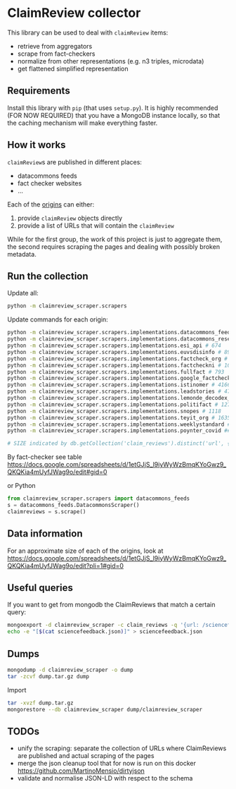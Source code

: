 # ClaimReview collector

This library can be used to deal with `claimReview` items:
- retrieve from aggregators
- scrape from fact-checkers
- normalize from other representations (e.g. n3 triples, microdata)
- get flattened simplified representation

## Requirements

Install this library with `pip` (that uses `setup.py`).
It is highly recommended (FOR NOW REQUIRED) that you have a MongoDB instance locally, so that the caching mechanism will make everything faster.

## How it works

`claimReview`s are published in different places:

- datacommons feeds
- fact checker websites
- ...

Each of the [origins](claimreviews/scrapers/) can either:

1. provide `claimReview` objects directly
2. provide a list of URLs that will contain the `claimReview`

While for the first group, the work of this project is just to aggregate them, the second requires scraping the pages and dealing with possibly broken metadata.

## Run the collection

Update all:

```bash
python -m claimreview_scraper.scrapers
```

Update commands for each origin:

```bash
python -m claimreview_scraper.scrapers.implementations.datacommons_feeds # 11946
python -m claimreview_scraper.scrapers.implementations.datacommons_research_dataset # 5776
python -m claimreview_scraper.scrapers.implementations.esi_api # 674
python -m claimreview_scraper.scrapers.implementations.euvsdisinfo # 8989
python -m claimreview_scraper.scrapers.implementations.factcheck_org # 623
python -m claimreview_scraper.scrapers.implementations.factcheckni # 10
python -m claimreview_scraper.scrapers.implementations.fullfact # 793
python -m claimreview_scraper.scrapers.implementations.google_factcheck_explorer # 67221
python -m claimreview_scraper.scrapers.implementations.istinomer # 4166
python -m claimreview_scraper.scrapers.implementations.leadstories # 4739
python -m claimreview_scraper.scrapers.implementations.lemonde_decodex_hoax # 449
python -m claimreview_scraper.scrapers.implementations.politifact # 1276
python -m claimreview_scraper.scrapers.implementations.snopes # 1118
python -m claimreview_scraper.scrapers.implementations.teyit_org # 1635
python -m claimreview_scraper.scrapers.implementations.weeklystandard # 129
python -m claimreview_scraper.scrapers.implementations.poynter_covid ### the COVID-related collection (errors, not unified)

# SIZE indicated by db.getCollection('claim_reviews').distinct('url', {retrieved_by: 'COLLECTION_NAME'})
```

By fact-checker see table https://docs.google.com/spreadsheets/d/1etGJjS_l9iyWyWzBmqKYoGwz9_QKQKia4mUyfJWag9o/edit#gid=0

or Python
```python
from claimreview_scraper.scrapers import datacommons_feeds
s = datacommons_feeds.DatacommonsScraper()
claimreviews = s.scrape()
```

## Data information

For an approximate size of each of the origins, look at https://docs.google.com/spreadsheets/d/1etGJjS_l9iyWyWzBmqKYoGwz9_QKQKia4mUyfJWag9o/edit?pli=1#gid=0

## Useful queries

If you want to get from mongodb the ClaimReviews that match a certain query:

```bash
mongoexport -d claimreview_scraper -c claim_reviews -q '{url: /sciencefeedback|climatefeedback|healthfeedback/}' | sed '$!s/$/,/' > sciencefeedback.json
echo -e "[$(cat sciencefeedback.json)]" > sciencefeedback.json
```

## Dumps

```bash
mongodump -d claimreview_scraper -o dump
tar -zcvf dump.tar.gz dump
```

Import
```bash
tar -xvzf dump.tar.gz
mongorestore --db claimreview_scraper dump/claimreview_scraper
```

## TODOs

- unify the scraping: separate the collection of URLs where ClaimReviews are published and actual scraping of the pages
- merge the json cleanup tool that for now is run on this docker https://github.com/MartinoMensio/dirtyjson
- validate and normalise JSON-LD with respect to the schema
